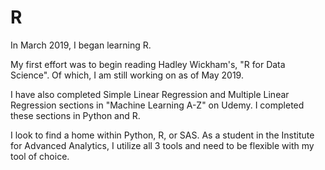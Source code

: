 # R
In March 2019, I began learning R.

My first effort was to begin reading Hadley Wickham's, "R for Data Science". Of which, I am still working on as of May 2019.

I have also completed Simple Linear Regression and Multiple Linear Regression sections in "Machine Learning A-Z" on Udemy. I completed these sections in Python and R.

I look to find a home within Python, R, or SAS. As a student in the Institute for Advanced Analytics, I utilize all 3 tools and need to be flexible with my tool of choice.
